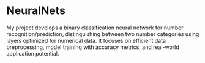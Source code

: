 # NeuralNets
My project develops a binary classification neural network for number recognition/prediction, distinguishing between two number categories using layers optimized for numerical data. It focuses on efficient data preprocessing, model training with accuracy metrics, and real-world application potential.
